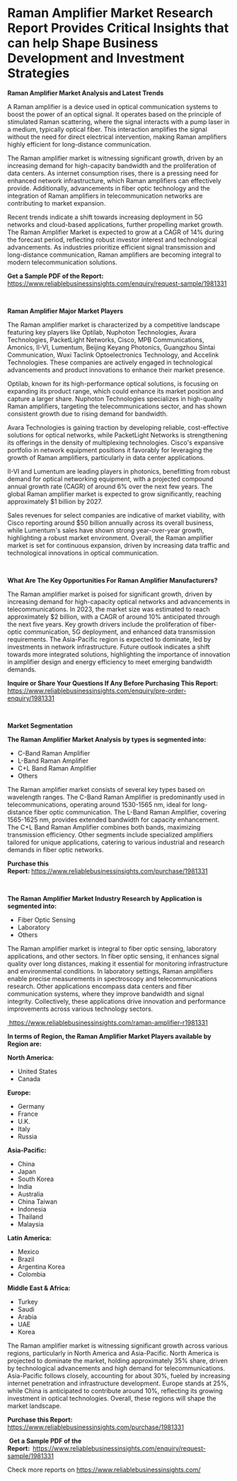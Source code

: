 <p><h1>Raman Amplifier Market Research Report Provides Critical Insights that can help Shape Business Development and Investment Strategies</h1></p><p><strong>Raman Amplifier Market Analysis and Latest Trends</strong></p>
<p><p>A Raman amplifier is a device used in optical communication systems to boost the power of an optical signal. It operates based on the principle of stimulated Raman scattering, where the signal interacts with a pump laser in a medium, typically optical fiber. This interaction amplifies the signal without the need for direct electrical intervention, making Raman amplifiers highly efficient for long-distance communication.</p><p>The Raman amplifier market is witnessing significant growth, driven by an increasing demand for high-capacity bandwidth and the proliferation of data centers. As internet consumption rises, there is a pressing need for enhanced network infrastructure, which Raman amplifiers can effectively provide. Additionally, advancements in fiber optic technology and the integration of Raman amplifiers in telecommunication networks are contributing to market expansion.</p><p>Recent trends indicate a shift towards increasing deployment in 5G networks and cloud-based applications, further propelling market growth. The Raman Amplifier Market is expected to grow at a CAGR of 14% during the forecast period, reflecting robust investor interest and technological advancements. As industries prioritize efficient signal transmission and long-distance communication, Raman amplifiers are becoming integral to modern telecommunication solutions.</p></p>
<p><strong>Get a Sample PDF of the Report:&nbsp;</strong> <a href="https://www.reliablebusinessinsights.com/enquiry/request-sample/1981331?utm_campaign=2569&utm_medium=2&utm_source=Github&utm_content=ia&utm_term=20022025&utm_id=raman-amplifier">https://www.reliablebusinessinsights.com/enquiry/request-sample/1981331</a></p>
<p>&nbsp;</p>
<p><strong>Raman Amplifier Major Market Players</strong></p>
<p><p>The Raman amplifier market is characterized by a competitive landscape featuring key players like Optilab, Nuphoton Technologies, Avara Technologies, PacketLight Networks, Cisco, MPB Communications, Amonics, II-VI, Lumentum, Beijing Keyang Photonics, Guangzhou Sintai Communication, Wuxi Taclink Optoelectronics Technology, and Accelink Technologies. These companies are actively engaged in technological advancements and product innovations to enhance their market presence.</p><p>Optilab, known for its high-performance optical solutions, is focusing on expanding its product range, which could enhance its market position and capture a larger share. Nuphoton Technologies specializes in high-quality Raman amplifiers, targeting the telecommunications sector, and has shown consistent growth due to rising demand for bandwidth.</p><p>Avara Technologies is gaining traction by developing reliable, cost-effective solutions for optical networks, while PacketLight Networks is strengthening its offerings in the density of multiplexing technologies. Cisco's expansive portfolio in network equipment positions it favorably for leveraging the growth of Raman amplifiers, particularly in data center applications.</p><p>II-VI and Lumentum are leading players in photonics, benefitting from robust demand for optical networking equipment, with a projected compound annual growth rate (CAGR) of around 6% over the next few years. The global Raman amplifier market is expected to grow significantly, reaching approximately $1 billion by 2027.</p><p>Sales revenues for select companies are indicative of market viability, with Cisco reporting around $50 billion annually across its overall business, while Lumentum's sales have shown strong year-over-year growth, highlighting a robust market environment. Overall, the Raman amplifier market is set for continuous expansion, driven by increasing data traffic and technological innovations in optical communication.</p></p>
<p>&nbsp;</p>
<p><strong>What Are The Key Opportunities For Raman Amplifier Manufacturers?</strong></p>
<p><p>The Raman amplifier market is poised for significant growth, driven by increasing demand for high-capacity optical networks and advancements in telecommunications. In 2023, the market size was estimated to reach approximately $2 billion, with a CAGR of around 10% anticipated through the next five years. Key growth drivers include the proliferation of fiber-optic communication, 5G deployment, and enhanced data transmission requirements. The Asia-Pacific region is expected to dominate, led by investments in network infrastructure. Future outlook indicates a shift towards more integrated solutions, highlighting the importance of innovation in amplifier design and energy efficiency to meet emerging bandwidth demands.</p></p>
<p><strong>Inquire or Share Your Questions If Any Before Purchasing This Report:</strong> <a href="https://www.reliablebusinessinsights.com/enquiry/pre-order-enquiry/1981331?utm_campaign=2569&utm_medium=2&utm_source=Github&utm_content=ia&utm_term=20022025&utm_id=raman-amplifier">https://www.reliablebusinessinsights.com/enquiry/pre-order-enquiry/1981331</a></p>
<p>&nbsp;</p>
<p><strong>Market Segmentation</strong></p>
<p><strong>The Raman Amplifier Market Analysis by types is segmented into:</strong></p>
<p><ul><li>C-Band Raman Amplifier</li><li>L-Band Raman Amplifier</li><li>C+L Band Raman Amplifier</li><li>Others</li></ul></p>
<p><p>The Raman amplifier market consists of several key types based on wavelength ranges. The C-Band Raman Amplifier is predominantly used in telecommunications, operating around 1530-1565 nm, ideal for long-distance fiber optic communication. The L-Band Raman Amplifier, covering 1565-1625 nm, provides extended bandwidth for capacity enhancement. The C+L Band Raman Amplifier combines both bands, maximizing transmission efficiency. Other segments include specialized amplifiers tailored for unique applications, catering to various industrial and research demands in fiber optic networks.</p></p>
<p><strong>Purchase this Report:&nbsp;</strong><a href="https://www.reliablebusinessinsights.com/purchase/1981331?utm_campaign=2569&utm_medium=2&utm_source=Github&utm_content=ia&utm_term=20022025&utm_id=raman-amplifier">https://www.reliablebusinessinsights.com/purchase/1981331</a></p>
<p>&nbsp;</p>
<p><strong>The Raman Amplifier Market Industry Research by Application is segmented into:</strong></p>
<p><ul><li>Fiber Optic Sensing</li><li>Laboratory</li><li>Others</li></ul></p>
<p><p>The Raman amplifier market is integral to fiber optic sensing, laboratory applications, and other sectors. In fiber optic sensing, it enhances signal quality over long distances, making it essential for monitoring infrastructure and environmental conditions. In laboratory settings, Raman amplifiers enable precise measurements in spectroscopy and telecommunications research. Other applications encompass data centers and fiber communication systems, where they improve bandwidth and signal integrity. Collectively, these applications drive innovation and performance improvements across various technology sectors.</p></p>
<p><a href="https://www.reliablebusinessinsights.com/raman-amplifier-r1981331?utm_campaign=2569&utm_medium=2&utm_source=Github&utm_content=ia&utm_term=20022025&utm_id=raman-amplifier">&nbsp;https://www.reliablebusinessinsights.com/raman-amplifier-r1981331</a></p>
<p><strong>In terms of Region, the Raman Amplifier Market Players available by Region are:</strong></p>
<p>
    <p> <strong> North America: </strong>
        <ul>
            <li>United States</li>
            <li>Canada</li>
        </ul>
        </p> 
    <p> <strong> Europe: </strong>
        <ul>
            <li>Germany</li>
            <li>France</li>
            <li>U.K.</li>
            <li>Italy</li>
            <li>Russia</li>
        </ul>
        </p> 
    <p> <strong> Asia-Pacific: </strong>
        <ul>
            <li>China</li>
            <li>Japan</li>
            <li>South Korea</li>
            <li>India</li>
            <li>Australia</li>
            <li>China Taiwan</li>
            <li>Indonesia</li>
            <li>Thailand</li>
            <li>Malaysia</li>
        </ul>
        </p> 
    <p> <strong> Latin America: </strong>
        <ul>
            <li>Mexico</li>
            <li>Brazil</li>
            <li>Argentina Korea</li>
            <li>Colombia</li>
        </ul>
        </p> 
    <p> <strong> Middle East & Africa: </strong>
        <ul>
            <li>Turkey</li>
            <li>Saudi</li>
            <li>Arabia</li>
            <li>UAE</li>
            <li>Korea</li>
        </ul>
    </p>
    </p>
<p><p>The Raman amplifier market is witnessing significant growth across various regions, particularly in North America and Asia-Pacific. North America is projected to dominate the market, holding approximately 35% share, driven by technological advancements and high demand for telecommunications. Asia-Pacific follows closely, accounting for about 30%, fueled by increasing internet penetration and infrastructure development. Europe stands at 25%, while China is anticipated to contribute around 10%, reflecting its growing investment in optical technologies. Overall, these regions will shape the market landscape.</p></p>
<p><strong>Purchase this Report: </strong><a href="https://www.reliablebusinessinsights.com/purchase/1981331?utm_campaign=2569&utm_medium=2&utm_source=Github&utm_content=ia&utm_term=20022025&utm_id=raman-amplifier">https://www.reliablebusinessinsights.com/purchase/1981331</a></p>
<p>&nbsp;<strong>Get a Sample PDF of the Report:&nbsp;&nbsp;</strong><a href="https://www.reliablebusinessinsights.com/enquiry/request-sample/1981331?utm_campaign=2569&utm_medium=2&utm_source=Github&utm_content=ia&utm_term=20022025&utm_id=raman-amplifier">https://www.reliablebusinessinsights.com/enquiry/request-sample/1981331</a></p>
<p><strong></strong></p>
<p>Check more reports on <a href="https://www.reliablebusinessinsights.com/?utm_campaign=2569&utm_medium=2&utm_source=Github&utm_content=ia&utm_term=20022025&utm_id=raman-amplifier">https://www.reliablebusinessinsights.com/</a></p>